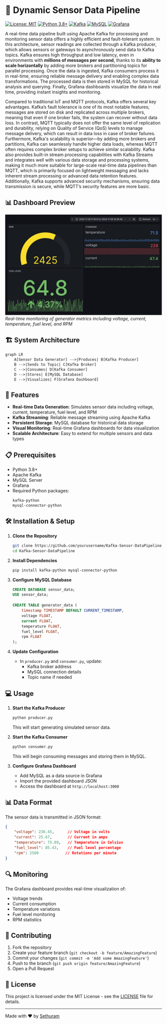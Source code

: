 # 🔄 Dynamic Sensor Data Pipeline

[![License: MIT](https://img.shields.io/badge/License-MIT-yellow.svg)](https://opensource.org/licenses/MIT)
[![Python 3.8+](https://img.shields.io/badge/python-3.8+-blue.svg)](https://www.python.org/downloads/)
[![Kafka](https://img.shields.io/badge/Apache_Kafka-231F20?style=flat&logo=apache-kafka&logoColor=white)](https://kafka.apache.org/)
[![MySQL](https://img.shields.io/badge/MySQL-005C84?style=flat&logo=mysql&logoColor=white)](https://www.mysql.com/)
[![Grafana](https://img.shields.io/badge/Grafana-F2F4F9?style=flat&logo=grafana&logoColor=orange&labelColor=F2F4F9)](https://grafana.com/)

A real-time data pipeline built using Apache Kafka for processing and monitoring sensor data offers a highly efficient and fault-tolerant system. In this architecture, sensor readings are collected through a Kafka producer, which allows sensors or gateways to asynchronously send data to Kafka topics. Kafka ensures high throughput and low latency, even in environments with **millions of messages per second**, thanks to its **ability to scale horizontally** by adding more brokers and partitioning topics for parallel processing. Once the data is ingested, Kafka consumers process it in real-time, ensuring reliable message delivery and enabling complex data transformations. The processed data is then stored in MySQL for historical analysis and querying. Finally, Grafana dashboards visualize the data in real time, providing instant insights and monitoring.

Compared to traditional IoT and MQTT protocols, Kafka offers several key advantages. Kafka’s fault tolerance is one of its most notable features; messages are stored on disk and replicated across multiple brokers, meaning that even if one broker fails, the system can recover without data loss. In contrast, MQTT typically does not offer the same level of replication and durability, relying on Quality of Service (QoS) levels to manage message delivery, which can result in data loss in case of broker failures. Furthermore, Kafka's scalability is superior—by adding more brokers and partitions, Kafka can seamlessly handle higher data loads, whereas MQTT often requires complex broker setups to achieve similar scalability. Kafka also provides built-in stream processing capabilities with Kafka Streams and integrates well with various data storage and processing systems, making it much more suitable for large-scale real-time data pipelines than MQTT, which is primarily focused on lightweight messaging and lacks inherent stream processing or advanced data retention features. Additionally, Kafka supports advanced security mechanisms, ensuring data transmission is secure, while MQTT’s security features are more basic.

## 📊 Dashboard Preview

![Grafana Dashboard](dashboard.png)
*Real-time monitoring of generator metrics including voltage, current, temperature, fuel level, and RPM*

## 🏗️ System Architecture

```mermaid
graph LR
    A[Sensor Data Generator] -->|Produces| B[Kafka Producer]
    B -->|Sends to Topic| C[Kafka Broker]
    C -->|Consumes| D[Kafka Consumer]
    D -->|Stores| E[MySQL Database]
    E -->|Visualizes| F[Grafana Dashboard]
```

## 🚀 Features

- **Real-time Data Generation**: Simulates sensor data including voltage, current, temperature, fuel level, and RPM
- **Kafka Streaming**: Reliable message streaming using Apache Kafka
- **Persistent Storage**: MySQL database for historical data storage
- **Visual Monitoring**: Real-time Grafana dashboards for data visualization
- **Scalable Architecture**: Easy to extend for multiple sensors and data types

## 📋 Prerequisites

- Python 3.8+
- Apache Kafka
- MySQL Server
- Grafana
- Required Python packages:
  ```
  kafka-python
  mysql-connector-python
  ```

## 🛠️ Installation & Setup

1. **Clone the Repository**
   ```bash
   git clone https://github.com/yourusername/Kafka-Sensor-DataPipeline.git
   cd Kafka-Sensor-DataPipeline
   ```

2. **Install Dependencies**
   ```bash
   pip install kafka-python mysql-connector-python
   ```

3. **Configure MySQL Database**
   ```sql
   CREATE DATABASE sensor_data;
   USE sensor_data;
   
   CREATE TABLE generator_data (
       timestamp TIMESTAMP DEFAULT CURRENT_TIMESTAMP,
       voltage FLOAT,
       current FLOAT,
       temperature FLOAT,
       fuel_level FLOAT,
       rpm FLOAT
   );
   ```

4. **Update Configuration**
   - In `producer.py` and `consumer.py`, update:
     - Kafka broker address
     - MySQL connection details
     - Topic name if needed

## 💻 Usage

1. **Start the Kafka Producer**
   ```bash
   python producer.py
   ```
   This will start generating simulated sensor data.

2. **Start the Kafka Consumer**
   ```bash
   python consumer.py
   ```
   This will begin consuming messages and storing them in MySQL.

3. **Configure Grafana Dashboard**
   - Add MySQL as a data source in Grafana
   - Import the provided dashboard JSON
   - Access the dashboard at `http://localhost:3000`

## 📊 Data Format

The sensor data is transmitted in JSON format:
```json
{
    "voltage": 230.45,      // Voltage in volts
    "current": 25.67,       // Current in amps
    "temperature": 75.89,   // Temperature in Celsius
    "fuel_level": 85.43,    // Fuel level percentage
    "rpm": 2500            // Rotations per minute
}
```

## 🔍 Monitoring

The Grafana dashboard provides real-time visualization of:
- Voltage trends
- Current consumption
- Temperature variations
- Fuel level monitoring
- RPM statistics

## 🤝 Contributing

1. Fork the repository
2. Create your feature branch (`git checkout -b feature/AmazingFeature`)
3. Commit your changes (`git commit -m 'Add some AmazingFeature'`)
4. Push to the branch (`git push origin feature/AmazingFeature`)
5. Open a Pull Request

## 📄 License

This project is licensed under the MIT License - see the [LICENSE](LICENSE) file for details.

---

Made with ❤️ by [Sethuram](https://github.com/Sethuram2003)
